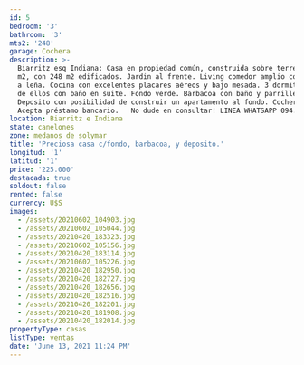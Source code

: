 ```yaml
---
id: 5
bedroom: '3'
bathroom: '3'
mts2: '248'
garage: Cochera
description: >-
  Biarritz esq Indiana: Casa en propiedad común, construida sobre terreno de 653
  m2, con 248 m2 edificados. Jardin al frente. Living comedor amplio con estufa
  a leña. Cocina con excelentes placares aéreos y bajo mesada. 3 dormitorios uno
  de ellos con baño en suite. Fondo verde. Barbacoa con baño y parrillero.
  Deposito con posibilidad de construir un apartamento al fondo. Cochera.  
  Acepta préstamo bancario.   No dude en consultar! LINEA WHATSAPP 094.140.123
location: Biarritz e Indiana
state: canelones
zone: medanos de solymar
title: 'Preciosa casa c/fondo, barbacoa, y deposito.'
longitud: '1'
latitud: '1'
price: '225.000'
destacada: true
soldout: false
rented: false
currency: U$S
images:
  - /assets/20210602_104903.jpg
  - /assets/20210602_105044.jpg
  - /assets/20210420_183323.jpg
  - /assets/20210602_105156.jpg
  - /assets/20210420_183114.jpg
  - /assets/20210602_105226.jpg
  - /assets/20210420_182950.jpg
  - /assets/20210420_182727.jpg
  - /assets/20210420_182656.jpg
  - /assets/20210420_182516.jpg
  - /assets/20210420_182201.jpg
  - /assets/20210420_181908.jpg
  - /assets/20210420_182014.jpg
propertyType: casas
listType: ventas
date: 'June 13, 2021 11:24 PM'
---
```


